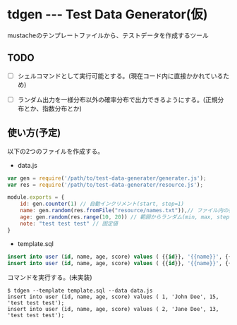 # tdgen --- Test Data Generator(仮)
mustacheのテンプレートファイルから、テストデータを作成するツール

## TODO
- [ ] シェルコマンドとして実行可能とする。(現在コード内に直接かかれているため)
- [ ] ランダム出力を一様分布以外の確率分布で出力できるようにする。(正規分布とか、指数分布とか)


## 使い方(予定)
以下の2つのファイルを作成する。

- data.js

```javascript
var gen = require('/path/to/test-data-generater/generater.js');
var res = require('/path/to/test-data-generater/resource.js');

module.exports = {
    id: gen.counter(1) // 自動インクリメント(start, step=1)
    name: gen.random(res.fromFile("resource/names.txt")),// ファイル内の行からランダム出力
    age: gen.random(res.range(10, 20)) // 範囲からランダム(min, max, step=1)
    note: "test test test" // 固定値
}
```


- template.sql

```sql
insert into user (id, name, age, score) values ( {{id}}, '{{name}}', {{age}}, '{{note}}' );
insert into user (id, name, age, score) values ( {{id}}, '{{name}}', {{age}}, '{{note}}' );
```

コマンドを実行する。(未実装)

```shell
$ tdgen --template template.sql --data data.js
insert into user (id, name, age, score) values ( 1, 'John Doe', 15, 'test test test');
insert into user (id, name, age, score) values ( 2, 'Jane Doe', 13, 'test test test');
```

